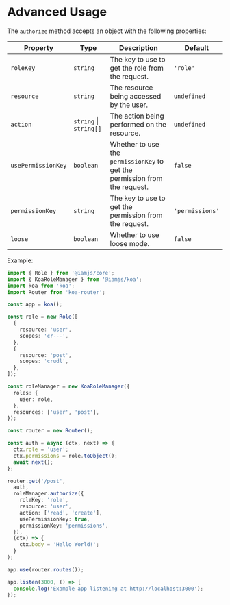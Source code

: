 # Advanced Usage

The `authorize` method accepts an object with the following properties:

| Property           | Type                   | Description                                                                | Default         |
| ------------------ | ---------------------- | -------------------------------------------------------------------------- | --------------- |
| `roleKey`          | `string`               | The key to use to get the role from the request.                           | `'role'`        |
| `resource`         | `string`               | The resource being accessed by the user.                                   | `undefined`     |
| `action`           | `string` \| `string[]` | The action being performed on the resource.                                | `undefined`     |
| `usePermissionKey` | `boolean`              | Whether to use the `permissionKey` to get the permission from the request. | `false`         |
| `permissionKey`    | `string`               | The key to use to get the permission from the request.                     | `'permissions'` |
| `loose`            | `boolean`              | Whether to use loose mode.                                                 | `false`         |

Example:

```ts
import { Role } from '@iamjs/core';
import { KoaRoleManager } from '@iamjs/koa';
import koa from 'koa';
import Router from 'koa-router';

const app = koa();

const role = new Role([
  {
    resource: 'user',
    scopes: 'cr---',
  },
  {
    resource: 'post',
    scopes: 'crudl',
  },
]);

const roleManager = new KoaRoleManager({
  roles: {
    user: role,
  },
  resources: ['user', 'post'],
});

const router = new Router();

const auth = async (ctx, next) => {
  ctx.role = 'user';
  ctx.permissions = role.toObject();
  await next();
};

router.get('/post', 
  auth,
  roleManager.authorize({
    roleKey: 'role',
    resource: 'user',
    action: ['read', 'create'],
    usePermissionKey: true,
    permissionKey: 'permissions',
  }), 
  (ctx) => {
    ctx.body = 'Hello World!';
  }
);

app.use(router.routes());

app.listen(3000, () => {
  console.log('Example app listening at http://localhost:3000');
});
```
